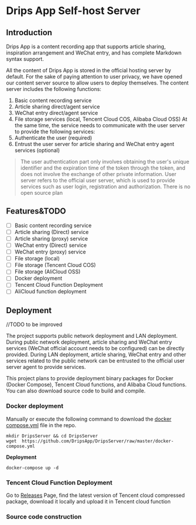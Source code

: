 # Drips App Self-host Server
## Introduction
Drips App is a content recording app that supports article sharing, inspiration arrangement and WeChat entry, and has complete Markdown syntax support.  

All the content of Drips App is stored in the official hosting server by default. For the sake of paying attention to user privacy, we have opened our content server source to allow users to deploy themselves. The content server includes the following functions:
1. Basic content recording service
2. Article sharing direct/agent service
3. WeChat entry direct/agent service
4. File storage services (local, Tencent Cloud COS, Alibaba Cloud OSS)
At the same time, the service needs to communicate with the user server to provide the following services:
1. Authenticate the user (required)
2. Entrust the user server for article sharing and WeChat entry agent services (optional)
>The user authentication part only involves obtaining the user's unique identifier and the expiration time of the token through the token, and does not involve the exchange of other private information.
>User server refers to the official user server, which is used to provide services such as user login, registration and authorization. There is no open source plan

## Features&TODO
- [ ] Basic content recording service
- [ ] Article sharing (Direct) service
- [ ] Article sharing (proxy) service
- [ ] WeChat entry (Direct) service
- [ ] WeChat entry (proxy) service
- [ ] File storage (local)
- [ ] File storage (Tencent Cloud COS)
- [ ] File storage (AliCloud OSS)
- [ ] Docker deployment
- [ ] Tencent Cloud Function Deployment
- [ ] AliCloud function deployment

## Deployment
//TODO to be improved  

The project supports public network deployment and LAN deployment. During public network deployment, article sharing and WeChat entry services (WeChat official account needs to be configured) can be directly provided. During LAN deployment, article sharing, WeChat entry and other services related to the public network can be entrusted to the official user server agent to provide services.

This project plans to provide deployment binary packages for Docker (Docker Compose), Tencent Cloud functions, and Alibaba Cloud functions. You can also download source code to build and compile.

### **Docker deployment**
Manually or execute the following command to download the [docker compose.yml](./docker-compose.yml) file in the repo.
```Shell
mkdir DripsServer && cd DripsServer
wget  https://github.com/DripsApp/DripsServer/raw/master/docker-compose.yml
```
**Deployment**
```shell
docker-compose up -d
```
### **Tencent Cloud Function Deployment**
Go to [Releases](https://github.com/DripsApp/DripsServer/releases) Page, find the latest version of Tencent cloud compressed package, download it locally and upload it in Tencent cloud function
### **Source code construction**